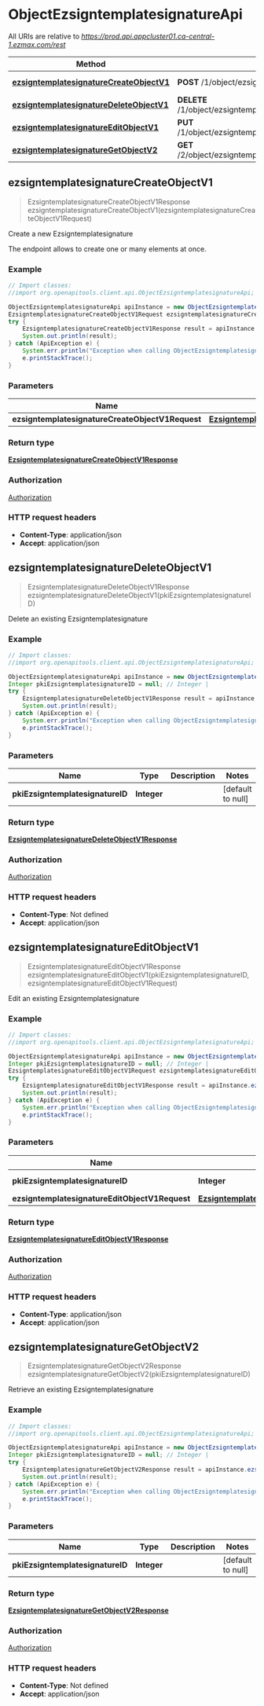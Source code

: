 # ObjectEzsigntemplatesignatureApi

All URIs are relative to *https://prod.api.appcluster01.ca-central-1.ezmax.com/rest*

Method | HTTP request | Description
------------- | ------------- | -------------
[**ezsigntemplatesignatureCreateObjectV1**](ObjectEzsigntemplatesignatureApi.md#ezsigntemplatesignatureCreateObjectV1) | **POST** /1/object/ezsigntemplatesignature | Create a new Ezsigntemplatesignature
[**ezsigntemplatesignatureDeleteObjectV1**](ObjectEzsigntemplatesignatureApi.md#ezsigntemplatesignatureDeleteObjectV1) | **DELETE** /1/object/ezsigntemplatesignature/{pkiEzsigntemplatesignatureID} | Delete an existing Ezsigntemplatesignature
[**ezsigntemplatesignatureEditObjectV1**](ObjectEzsigntemplatesignatureApi.md#ezsigntemplatesignatureEditObjectV1) | **PUT** /1/object/ezsigntemplatesignature/{pkiEzsigntemplatesignatureID} | Edit an existing Ezsigntemplatesignature
[**ezsigntemplatesignatureGetObjectV2**](ObjectEzsigntemplatesignatureApi.md#ezsigntemplatesignatureGetObjectV2) | **GET** /2/object/ezsigntemplatesignature/{pkiEzsigntemplatesignatureID} | Retrieve an existing Ezsigntemplatesignature



## ezsigntemplatesignatureCreateObjectV1

> EzsigntemplatesignatureCreateObjectV1Response ezsigntemplatesignatureCreateObjectV1(ezsigntemplatesignatureCreateObjectV1Request)

Create a new Ezsigntemplatesignature

The endpoint allows to create one or many elements at once.

### Example

```java
// Import classes:
//import org.openapitools.client.api.ObjectEzsigntemplatesignatureApi;

ObjectEzsigntemplatesignatureApi apiInstance = new ObjectEzsigntemplatesignatureApi();
EzsigntemplatesignatureCreateObjectV1Request ezsigntemplatesignatureCreateObjectV1Request = new EzsigntemplatesignatureCreateObjectV1Request(); // EzsigntemplatesignatureCreateObjectV1Request | 
try {
    EzsigntemplatesignatureCreateObjectV1Response result = apiInstance.ezsigntemplatesignatureCreateObjectV1(ezsigntemplatesignatureCreateObjectV1Request);
    System.out.println(result);
} catch (ApiException e) {
    System.err.println("Exception when calling ObjectEzsigntemplatesignatureApi#ezsigntemplatesignatureCreateObjectV1");
    e.printStackTrace();
}
```

### Parameters


Name | Type | Description  | Notes
------------- | ------------- | ------------- | -------------
 **ezsigntemplatesignatureCreateObjectV1Request** | [**EzsigntemplatesignatureCreateObjectV1Request**](EzsigntemplatesignatureCreateObjectV1Request.md)|  |

### Return type

[**EzsigntemplatesignatureCreateObjectV1Response**](EzsigntemplatesignatureCreateObjectV1Response.md)

### Authorization

[Authorization](../README.md#Authorization)

### HTTP request headers

- **Content-Type**: application/json
- **Accept**: application/json


## ezsigntemplatesignatureDeleteObjectV1

> EzsigntemplatesignatureDeleteObjectV1Response ezsigntemplatesignatureDeleteObjectV1(pkiEzsigntemplatesignatureID)

Delete an existing Ezsigntemplatesignature



### Example

```java
// Import classes:
//import org.openapitools.client.api.ObjectEzsigntemplatesignatureApi;

ObjectEzsigntemplatesignatureApi apiInstance = new ObjectEzsigntemplatesignatureApi();
Integer pkiEzsigntemplatesignatureID = null; // Integer | 
try {
    EzsigntemplatesignatureDeleteObjectV1Response result = apiInstance.ezsigntemplatesignatureDeleteObjectV1(pkiEzsigntemplatesignatureID);
    System.out.println(result);
} catch (ApiException e) {
    System.err.println("Exception when calling ObjectEzsigntemplatesignatureApi#ezsigntemplatesignatureDeleteObjectV1");
    e.printStackTrace();
}
```

### Parameters


Name | Type | Description  | Notes
------------- | ------------- | ------------- | -------------
 **pkiEzsigntemplatesignatureID** | **Integer**|  | [default to null]

### Return type

[**EzsigntemplatesignatureDeleteObjectV1Response**](EzsigntemplatesignatureDeleteObjectV1Response.md)

### Authorization

[Authorization](../README.md#Authorization)

### HTTP request headers

- **Content-Type**: Not defined
- **Accept**: application/json


## ezsigntemplatesignatureEditObjectV1

> EzsigntemplatesignatureEditObjectV1Response ezsigntemplatesignatureEditObjectV1(pkiEzsigntemplatesignatureID, ezsigntemplatesignatureEditObjectV1Request)

Edit an existing Ezsigntemplatesignature



### Example

```java
// Import classes:
//import org.openapitools.client.api.ObjectEzsigntemplatesignatureApi;

ObjectEzsigntemplatesignatureApi apiInstance = new ObjectEzsigntemplatesignatureApi();
Integer pkiEzsigntemplatesignatureID = null; // Integer | 
EzsigntemplatesignatureEditObjectV1Request ezsigntemplatesignatureEditObjectV1Request = new EzsigntemplatesignatureEditObjectV1Request(); // EzsigntemplatesignatureEditObjectV1Request | 
try {
    EzsigntemplatesignatureEditObjectV1Response result = apiInstance.ezsigntemplatesignatureEditObjectV1(pkiEzsigntemplatesignatureID, ezsigntemplatesignatureEditObjectV1Request);
    System.out.println(result);
} catch (ApiException e) {
    System.err.println("Exception when calling ObjectEzsigntemplatesignatureApi#ezsigntemplatesignatureEditObjectV1");
    e.printStackTrace();
}
```

### Parameters


Name | Type | Description  | Notes
------------- | ------------- | ------------- | -------------
 **pkiEzsigntemplatesignatureID** | **Integer**|  | [default to null]
 **ezsigntemplatesignatureEditObjectV1Request** | [**EzsigntemplatesignatureEditObjectV1Request**](EzsigntemplatesignatureEditObjectV1Request.md)|  |

### Return type

[**EzsigntemplatesignatureEditObjectV1Response**](EzsigntemplatesignatureEditObjectV1Response.md)

### Authorization

[Authorization](../README.md#Authorization)

### HTTP request headers

- **Content-Type**: application/json
- **Accept**: application/json


## ezsigntemplatesignatureGetObjectV2

> EzsigntemplatesignatureGetObjectV2Response ezsigntemplatesignatureGetObjectV2(pkiEzsigntemplatesignatureID)

Retrieve an existing Ezsigntemplatesignature



### Example

```java
// Import classes:
//import org.openapitools.client.api.ObjectEzsigntemplatesignatureApi;

ObjectEzsigntemplatesignatureApi apiInstance = new ObjectEzsigntemplatesignatureApi();
Integer pkiEzsigntemplatesignatureID = null; // Integer | 
try {
    EzsigntemplatesignatureGetObjectV2Response result = apiInstance.ezsigntemplatesignatureGetObjectV2(pkiEzsigntemplatesignatureID);
    System.out.println(result);
} catch (ApiException e) {
    System.err.println("Exception when calling ObjectEzsigntemplatesignatureApi#ezsigntemplatesignatureGetObjectV2");
    e.printStackTrace();
}
```

### Parameters


Name | Type | Description  | Notes
------------- | ------------- | ------------- | -------------
 **pkiEzsigntemplatesignatureID** | **Integer**|  | [default to null]

### Return type

[**EzsigntemplatesignatureGetObjectV2Response**](EzsigntemplatesignatureGetObjectV2Response.md)

### Authorization

[Authorization](../README.md#Authorization)

### HTTP request headers

- **Content-Type**: Not defined
- **Accept**: application/json

